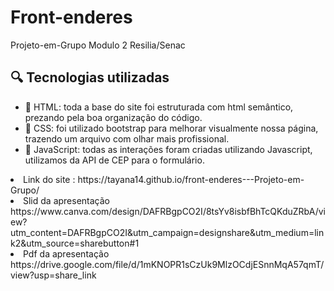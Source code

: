 # <h1>Front-enderes</h1>

Projeto-em-Grupo Modulo 2 Resilia/Senac


<h2>🔍 Tecnologias utilizadas</h2>
<ul>
<li>🔹 HTML: toda a base do site foi estruturada com html semântico, prezando pela boa organização do código.</li>
<li>🔹 CSS: foi utilizado bootstrap para melhorar visualmente nossa página, trazendo um arquivo com olhar mais profissional.</li>
<li>🔹 JavaScript: todas as interações foram criadas utilizando Javascript, utilizamos da API de CEP para o formulário.</li>
</ul>
<li>Link do site : 
https://tayana14.github.io/front-enderes---Projeto-em-Grupo/ </li>

<li>Slid da apresentação
https://www.canva.com/design/DAFRBgpCO2I/8tsYv8isbfBhTcQKduZRbA/view?utm_content=DAFRBgpCO2I&utm_campaign=designshare&utm_medium=link2&utm_source=sharebutton#1</li>

<li>Pdf da apresentação
https://drive.google.com/file/d/1mKNOPR1sCzUk9MlzOCdjESnnMqA57qmT/view?usp=share_link</li>
